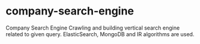 # company-search-engine
Company Search Engine
Crawling and building vertical search engine related to given query.
ElasticSearch, MongoDB and IR algorithms are used.
